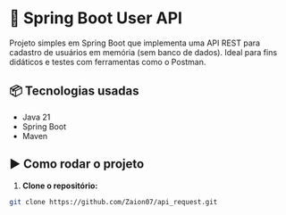 # 🧑 Spring Boot User API

Projeto simples em Spring Boot que implementa uma API REST para cadastro de usuários em memória (sem banco de dados). Ideal para fins didáticos e testes com ferramentas como o Postman.

## 📦 Tecnologias usadas

- Java 21
- Spring Boot
- Maven

## ▶️ Como rodar o projeto

1. **Clone o repositório:**

```bash
git clone https://github.com/Zaion07/api_request.git
